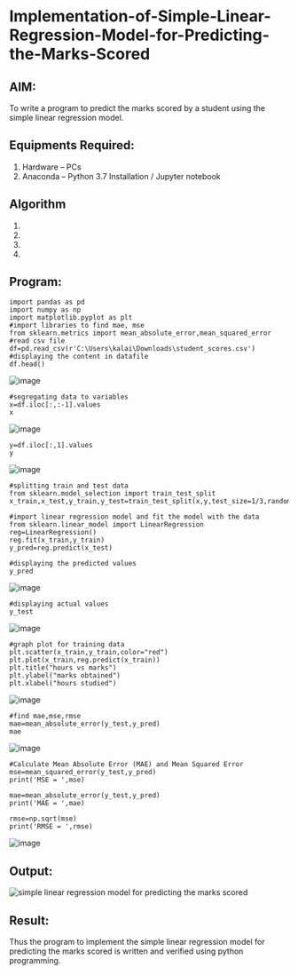 # Implementation-of-Simple-Linear-Regression-Model-for-Predicting-the-Marks-Scored

## AIM:
To write a program to predict the marks scored by a student using the simple linear regression model.

## Equipments Required:
1. Hardware – PCs
2. Anaconda – Python 3.7 Installation / Jupyter notebook

## Algorithm
1. 
2. 
3. 
4. 

## Program:
```
import pandas as pd
import numpy as np
import matplotlib.pyplot as plt
#import libraries to find mae, mse
from sklearn.metrics import mean_absolute_error,mean_squared_error
#read csv file
df=pd.read_csv(r'C:\Users\kalai\Downloads\student_scores.csv')
#displaying the content in datafile
df.head()

```
![image](https://github.com/user-attachments/assets/b819bfbf-47ef-4a7f-ac18-6c539b7e9a2e)
```
#segregating data to variables
x=df.iloc[:,:-1].values
x
```
![image](https://github.com/user-attachments/assets/231906a4-4438-4517-9860-956625a0ccd4)
```
y=df.iloc[:,1].values
y
```
![image](https://github.com/user-attachments/assets/d677363a-94b3-4366-8193-1039dba98e8d)
```
#splitting train and test data
from sklearn.model_selection import train_test_split
x_train,x_test,y_train,y_test=train_test_split(x,y,test_size=1/3,random_state=0)
```
```
#import linear regression model and fit the model with the data
from sklearn.linear_model import LinearRegression
reg=LinearRegression()
reg.fit(x_train,y_train)
y_pred=reg.predict(x_test)
```
```
#displaying the predicted values
y_pred
```
![image](https://github.com/user-attachments/assets/6435bbe2-7c3b-4814-8abc-f672a6b67636)
```
#displaying actual values
y_test
```
![image](https://github.com/user-attachments/assets/f542ffdc-0e45-4647-bc43-33c010817749)
```
#graph plot for training data
plt.scatter(x_train,y_train,color="red")
plt.plot(x_train,reg.predict(x_train))
plt.title("hours vs marks")
plt.ylabel("marks obtained")
plt.xlabel("hours studied")
```
![image](https://github.com/user-attachments/assets/953024fe-3f15-4201-8d05-9bd3c59d5a0a)
```
#find mae,mse,rmse
mae=mean_absolute_error(y_test,y_pred)
mae
```
![image](https://github.com/user-attachments/assets/ed4aecfd-3bd3-4b75-836a-df4eb8919f03)
```
#Calculate Mean Absolute Error (MAE) and Mean Squared Error
mse=mean_squared_error(y_test,y_pred)
print('MSE = ',mse)

mae=mean_absolute_error(y_test,y_pred)
print('MAE = ',mae)

rmse=np.sqrt(mse)
print('RMSE = ',rmse)
```
![image](https://github.com/user-attachments/assets/187c79bc-7929-4544-96f9-6b0db4c87375)







## Output:
![simple linear regression model for predicting the marks scored](sam.png)


## Result:
Thus the program to implement the simple linear regression model for predicting the marks scored is written and verified using python programming.
